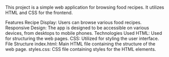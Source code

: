 This project is a simple web application for browsing food recipes. It utilizes HTML and CSS for the frontend.

Features
Recipe Display: Users can browse various food recipes.
Responsive Design: The app is designed to be accessible on various devices, from desktops to mobile phones.
Technologies Used
HTML: Used for structuring the web pages.
CSS: Utilized for styling the user interface.
File Structure
index.html: Main HTML file containing the structure of the web page.
styles.css: CSS file containing styles for the HTML elements.
